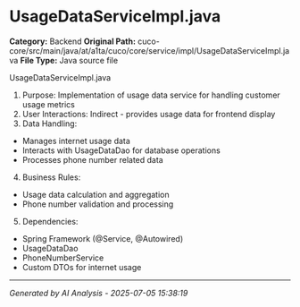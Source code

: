 # UsageDataServiceImpl.java

**Category:** Backend
**Original Path:** cuco-core/src/main/java/at/a1ta/cuco/core/service/impl/UsageDataServiceImpl.java
**File Type:** Java source file

UsageDataServiceImpl.java
1. Purpose: Implementation of usage data service for handling customer usage metrics
2. User Interactions: Indirect - provides usage data for frontend display
3. Data Handling:
- Manages internet usage data
- Interacts with UsageDataDao for database operations
- Processes phone number related data
4. Business Rules:
- Usage data calculation and aggregation
- Phone number validation and processing
5. Dependencies:
- Spring Framework (@Service, @Autowired)
- UsageDataDao
- PhoneNumberService
- Custom DTOs for internet usage

---
*Generated by AI Analysis - 2025-07-05 15:38:19*
